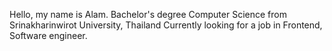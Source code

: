 Hello, my name is Alam. Bachelor's degree Computer Science from Srinakharinwirot University, Thailand
Currently looking for a job in Frontend, Software engineer.

<!---
tuanahlam/tuanahlam is a ✨ special ✨ repository because its `README.md` (this file) appears on your GitHub profile.
You can click the Preview link to take a look at your changes.
--->
